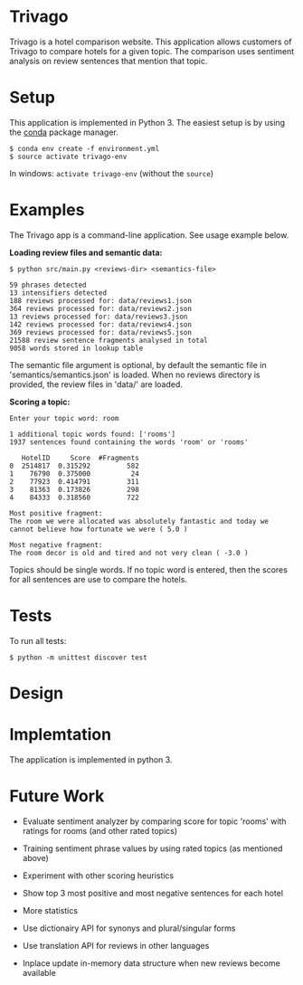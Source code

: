 Trivago
=======

Trivago is a hotel comparison website. 
This application allows customers of Trivago to compare hotels for a given topic. 
The comparison uses sentiment analysis on review sentences that mention that topic.

Setup
=====
This application is implemented in Python 3. 
The easiest setup is by using the [conda](https://conda.io/docs/install/quick.html) 
package manager.

```
$ conda env create -f environment.yml
$ source activate trivago-env
```

In windows: ``` activate trivago-env ``` (without the ```source```)

Examples
========

The Trivago app is a command-line application. See usage example below.


**Loading review files and semantic data:**

```
$ python src/main.py <reviews-dir> <semantics-file>

59 phrases detected
13 intensifiers detected
188 reviews processed for: data/reviews1.json
364 reviews processed for: data/reviews2.json
13 reviews processed for: data/reviews3.json
142 reviews processed for: data/reviews4.json
369 reviews processed for: data/reviews5.json
21588 review sentence fragments analysed in total
9058 words stored in lookup table
```

The semantic file argument is optional, 
by default the semantic file in 'semantics/semantics.json' is loaded.
When no reviews directory is provided, 
the review files in 'data/' are loaded.


**Scoring a topic:**

```
Enter your topic word: room

1 additional topic words found: ['rooms']
1937 sentences found containing the words 'room' or 'rooms'

   HotelID     Score  #Fragments
0  2514817  0.315292         582
1    76790  0.375000          24
2    77923  0.414791         311
3    81363  0.173826         298
4    84333  0.318560         722

Most positive fragment:
The room we were allocated was absolutely fantastic and today we cannot believe how fortunate we were ( 5.0 )

Most negative fragment:
The room decor is old and tired and not very clean ( -3.0 )
```

Topics should be single words. If no topic word is entered, then the scores for all sentences are use
to compare the hotels.

Tests
========

To run all tests:

```
$ python -m unittest discover test
```

Design
============


Implemtation
============

The application is implemented in python 3.


Future Work
============

* Evaluate sentiment analyzer by comparing score 
for topic 'rooms' with ratings for rooms (and other rated topics)
* Training sentiment phrase values by using rated topics (as mentioned above)  
* Experiment with other scoring heuristics


* Show top 3 most positive and most negative sentences for each hotel
* More statistics


* Use dictionairy API for synonys and plural/singular forms
* Use translation API for reviews in other languages  

* Inplace update in-memory data structure when new reviews become available



